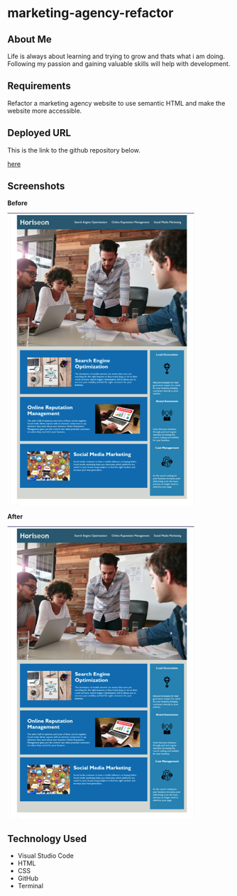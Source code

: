 # marketing-agency-refactor

## About Me

Life is always about learning and trying to grow and thats what i am doing. Following my passion and gaining valuable skills will help with development.

## Requirements

Refactor a marketing agency website to use semantic HTML and make the website more accessible.

## Deployed URL

This is the link to the github repository below.

[here](https://aosman0.github.io/marketing-agency-refactor/)

## Screenshots

**Before**

![screenshot](./assets/images/screenshot/screenshot.png)

**After**

![screenshot-after](./assets/images/screenshot/screenshot.png)

## Technology Used

- Visual Studio Code
- HTML
- CSS
- GitHub
- Terminal
